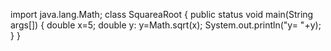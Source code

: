 import java.lang.Math;
class SquareaRoot
{
   public status void main(String args[])
   {
      double x=5;
      double y:
      y=Math.sqrt(x);
      System.out.println("y= "+y);
      }
}

<!---
952939/952939 is a ✨ special ✨ repository because its `README.md` (this file) appears on your GitHub profile.
You can click the Preview link to take a look at your changes.
--->
